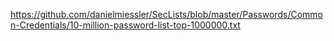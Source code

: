 https://github.com/danielmiessler/SecLists/blob/master/Passwords/Common-Credentials/10-million-password-list-top-1000000.txt
